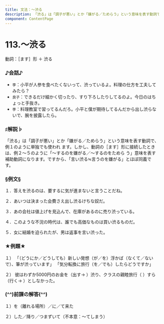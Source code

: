 ```yaml
---
title: 文法：～渋る
description: 「渋る」は「調子が悪い」とか「嫌がる／ためらう」という意味を表す動詞で、例１のように単独でも使われ ます。しかし、動詞の［ます］形に接続したときは、例２～５のように「～するのを嫌がる／～するのをためら う」意味を表す補助動詞になります。ですから、「言い渋る≒言うのを嫌がる」とほぼ同義です。
component: ContentPage
---
```



# 113.～渋る
動詞：［ます］形 ＋ 渋る
### ♪会話♪
- `李`：小平が人参を食べたくないって、渋っているよ。料理の仕方を工夫してみたら？
- `良子`：できるだけ細かく切ったり、すり下ろしたりしてるのよ。今日のはちょっと手抜き。
- `李`：料理教室で習ってるんだろ。小平と僕が期待してるんだから出し渋らないで、腕を披露したら。
### ♯解説♭
「渋る」は「調子が悪い」とか「嫌がる／ためらう」という意味を表す動詞で、例１のように単独でも使われ ます。しかし、動詞の［ます］形に接続したときは、例２～５のように「～するのを嫌がる／～するのをためら う」意味を表す補助動詞になります。ですから、「言い渋る≒言うのを嫌がる」とほぼ同義です。
### §例文§
１．答えを渋るのは、要するに気が進まないと言うことだね。

２．あいつは決まった会費さえ出し渋るけちな奴だ。

３．あの会社は値上げを見込んで、在庫があるのに売り渋っている。

４．このような不況の時代は、誰でも高価なものは買い渋るものだ。

５．女に結婚を迫られたが、男は返事を言い渋った。
### ★例題★    
１） 「（どうにか／どうしても）新しい発想（が／を）浮かば（なくて／ないで）、筆が渋っています」 「気分転換に旅行（を／でも）したらどうですか」    

２） 彼はわずか5000円のお金を（出す→ ）渋り、クラスの親睦旅行（ ）すら（行く→ ）としなかった。    
### (^^)前課の解答(^^)
１）を（離れる場所）／に／て来た

２）した／降り／つまずいて（不本意：～てしまう）
